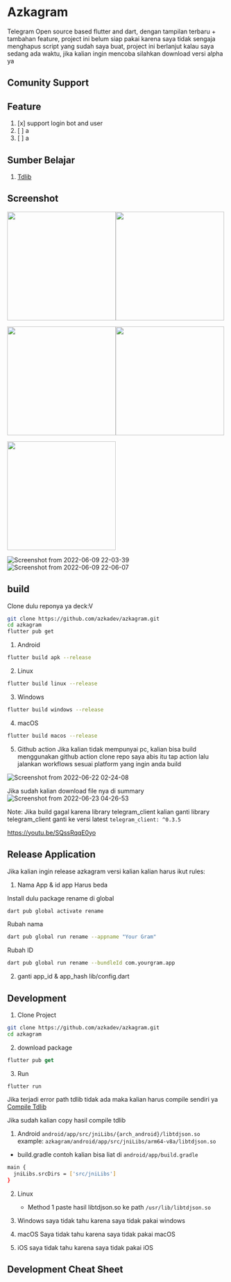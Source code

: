 # Azkagram

Telegram Open source based flutter and dart, dengan tampilan terbaru + tambahan feature, project ini belum siap pakai karena saya tidak sengaja menghapus script yang sudah saya buat, project ini berlanjut kalau saya sedang ada waktu, jika kalian ingin mencoba silahkan download versi alpha ya

## Comunity Support

## Feature
1. [x] support login bot and user
2. [ ] a
3. [ ] a

## Sumber Belajar
1. [Tdlib](https://core.telegram.org/tdlib/docs/)

## Screenshot​
 
<img src="https://user-images.githubusercontent.com/82513502/173433798-9e29f5e3-ee0f-425f-a24b-2134de3d3cf9.png" width="250px"><img src="https://raw.githubusercontent.com/azkadev/azkagram/main/screenshot/me.png" width="250px">

<img src="https://user-images.githubusercontent.com/82513502/173319331-9e96fbe7-3e66-44b2-8577-f6685d86a368.png" width="250px"><img src="https://user-images.githubusercontent.com/82513502/173319541-19a60407-f410-4e95-8ac0-d0da2eaf2457.png" width="250px">
 
 <img src="https://raw.githubusercontent.com/azkadev/azkagram/main/screenshot/signup_qr.png" width="250px">

![Screenshot from 2022-06-09 22-03-39](https://user-images.githubusercontent.com/82513502/172880974-7bd13318-7934-4bca-acfb-911da5982ba5.png)
![Screenshot from 2022-06-09 22-06-07](https://user-images.githubusercontent.com/82513502/172880794-3eae08b8-3e55-40ed-8300-9427dd291118.png)

## build
Clone dulu reponya ya deck:V
```bash
git clone https://github.com/azkadev/azkagram.git
cd azkagram
flutter pub get
```

1. Android

```bash
flutter build apk --release
```

2. Linux 

```bash
flutter build linux --release
```

3. Windows

```bash
flutter build windows --release
```

4. macOS

```bash
flutter build macos --release
```

5. Github action
Jika kalian tidak mempunyai pc, kalian bisa build menggunakan github action
clone repo saya abis itu tap action lalu jalankan workflows sesuai platform yang ingin anda build

![Screenshot from 2022-06-22 02-24-08](https://user-images.githubusercontent.com/82513502/174882193-0bca3742-dae4-4b09-b06b-f62b6c5b5af5.png)

Jika sudah kalian download file nya di summary
![Screenshot from 2022-06-23 04-26-53](https://user-images.githubusercontent.com/82513502/175141650-9f77cba5-5ebf-4b6f-9bb9-29e30448ea90.png)

Note:
Jika build gagal karena library telegram_client
kalian ganti library telegram_client ganti ke versi latest
`telegram_client: ^0.3.5`

https://youtu.be/SQssRqqE0yo

## Release Application

Jika kalian ingin release azkagram versi kalian kalian harus ikut rules:

1. Nama App & id app Harus beda

Install dulu package rename di global
```bash
dart pub global activate rename
```
Rubah nama

```bash
dart pub global run rename --appname "Your Gram"
```
Rubah ID

```bash
dart pub global run rename --bundleId com.yourgram.app
```
   
2. ganti app_id & app_hash
lib/config.dart

## Development

1. Clone Project

```bash
git clone https://github.com/azkadev/azkagram.git
cd azkagram
```

2. download package

```dart
flutter pub get
```

3. Run

```dart
flutter run
```

Jika terjadi error path tdlib tidak ada maka kalian harus compile sendiri ya [Compile Tdlib](https://github.com/tdlib/td)


Jika sudah kalian copy hasil compile tdlib

1. Android
  `android/app/src/jniLibs/{arch_android}/libtdjson.so`
  example:
  `azkagram/android/app/src/jniLibs/arm64-v8a/libtdjson.so`
  
  + build.gradle
  contoh kalian bisa liat di `android/app/build.gradle`
  ```bash
  main {
    jniLibs.srcDirs = ['src/jniLibs']
  }
  ```

2. Linux
   - Method 1
    paste hasil libtdjson.so ke path `/usr/lib/libtdjson.so`
     
3. Windows
   saya tidak tahu karena saya tidak pakai windows

4. macOS
   Saya tidak tahu karena saya tidak pakai macOS

5. iOS
   saya tidak tahu karena saya tidak pakai iOS


## Development Cheat Sheet